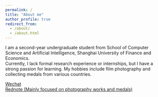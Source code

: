 ```yaml
---
permalink: /
title: "About me"
author_profile: true
redirect_from: 
  - /about/
  - /about.html
---
```


I am a second-year undergraduate student from School of Computer Science and Artificial Intelligence, Shanghai University of Finance and Economics.  
Currently, I lack formal research experience or internships, but I have a strong passion for learning. My hobbies include film photography and collecting medals from various countries.



[Wechat](../images/wechat.jpg)  
[Rednote (Mainly focused on photography works and medals)](../images/rednote.jpg)

